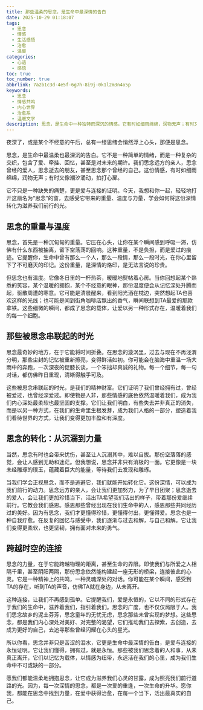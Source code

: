 ```yaml
---
title: 那些温柔的思念，是生命中最深情的告白
date: 2025-10-29 01:18:07
tags:
  - 思念
  - 情感
  - 生活感悟
  - 治愈
  - 温暖
categories:
  - 心语
  - 感悟
toc: true
toc_number: true
abbrlink: 7a2b1c3d-4e5f-6g7h-8i9j-0k1l2m3n4o5p
keywords:
  - 思念
  - 情感共鸣
  - 内心世界
  - 治愈系
  - 温暖文字
description: 思念，是生命中一种独特而深沉的情感。它有时如细雨绵绵，润物无声；有时又像潮汐涌动，拍打心扉。它不只是一种缺失的痛楚，更是爱与连接的证明。这篇文章将带你走进思念的温柔世界，感受它带来的重量、温度与力量，学会如何将这份深情转化为滋养我们前行的光。
---
```


夜深了，或是某个不经意的午后，总有一缕思绪会悄然浮上心头，那便是思念。

思念，是生命中最温柔也最深沉的告白。它不是一种简单的情绪，而是一种复杂的交织，包含了爱、牵挂、回忆，甚至是对未来的期许。我们思念远方的亲人，思念曾经的爱人，思念逝去的朋友，甚至思念那个曾经的自己。这份情感，有时如细雨绵绵，润物无声；有时又像潮汐涌动，拍打心扉。

它不只是一种缺失的痛楚，更是爱与连接的证明。今天，我想和你一起，轻轻地打开这扇名为“思念”的窗，去感受它带来的重量、温度与力量，学会如何将这份深情转化为滋养我们前行的光。

## 思念的重量与温度

思念，首先是一种沉甸甸的重量。它压在心头，让你在某个瞬间感到呼吸一滞，仿佛有什么东西被抽离，留下空荡荡的回响。这种重量，不是负担，而是爱过的痕迹。它提醒你，生命中曾有那么一个人，那么一段情，那么一段时光，在你心里留下了不可磨灭的印记。这份重量，是深情的烙印，是无法言说的珍贵。

但思念也有温度。它像冬日里的一杯热茶，暖暖地熨帖着心房。当你回想起某个熟悉的笑容，某个温暖的拥抱，某个不经意的眼神，那份温度便会从记忆深处升腾而起，驱散周遭的寒意。它可能是清晨醒来，看到阳光洒在枕边，突然想起TA也喜欢这样的光线；也可能是闻到街角咖啡店飘出的香气，瞬间联想到TA最爱的那款拿铁。这些细微的瞬间，都成了思念的载体，让爱以另一种形式存在，温暖着我们的每一个细胞。

## 那些被思念串联起的时光

思念最奇妙的地方，在于它能将时间折叠。在思念的漩涡里，过去与现在不再泾渭分明，那些尘封的记忆被重新擦亮，变得鲜活如初。你可能会在脑海中重温一场大雨中的奔跑，一次深夜的促膝长谈，一个笨拙却真诚的礼物。每一个细节，每一句对话，都仿佛昨日重现，清晰得触手可及。

这些被思念串联起的时光，是我们的精神财富。它们证明了我们曾经拥有过，曾经被爱过，也曾经深爱过。即使物是人非，那些情感的底色依然温暖着我们，成为我们内心深处最柔软也最坚固的支撑。它们让我们明白，有些失去并非真正的消失，而是以另一种方式，在我们的生命里生根发芽，成为我们人格的一部分，塑造着我们看待世界的方式，让我们变得更加丰盈和有深度。

## 思念的转化：从沉溺到力量

当然，思念有时也会带来忧伤，甚至让人沉溺其中，难以自拔。那份空落落的感觉，会让人感到无助和迷茫。但我想说，思念并非只有消极的一面。它更像是一块未经雕琢的璞玉，蕴藏着巨大的能量，等待我们去发现和雕琢。

当我们学会正视思念，而不是逃避它，我们就能开始转化它。这份深情，可以成为我们前行的动力。思念远方的亲人，会让我们更加努力，为了早日团聚；思念逝去的爱人，会让我们更加珍惜当下，活出TA希望我们活出的样子，带着那份爱继续前行。它教会我们感恩。感恩那些曾经出现在我们生命中的人，感恩那些共同经历过的美好。因为有思念，我们才更懂得珍惜，更懂得付出，更懂得爱。思念也是一种自我疗愈。在反复的回忆与感受中，我们逐渐与过去和解，与自己和解。它让我们变得更柔软，也更坚韧，拥有面对未来的勇气。

## 跨越时空的连接

思念的力量，在于它能跨越物理的距离，甚至生命的界限。即使我们与所爱之人相隔千里，甚至阴阳两隔，那份思念依然能构建起一座无形的桥梁，连接彼此的心灵。它是一种精神上的共鸣，一种灵魂深处的对话。你可能在某个瞬间，感受到TA的存在，听到TA的声音，仿佛TA就在身边，从未离开。

这种连接，让我们不再感到孤单。它提醒我们，爱是永恒的，它以不同的形式存在于我们的生命中，滋养着我们，指引着我们。思念的广度，也不仅仅局限于人。我们思念故乡的泥土芬芳，思念童年的无忧无虑，思念那些未曾实现的梦想。这些思念，都是我们内心深处对美好、对完整的渴望，它们推动我们去探索，去创造，去成为更好的自己，去追寻那些曾经闪耀在心头的星光。

所以你看，思念并非只是苦涩的泪水，它更是生命中最深情的告白，是爱与连接的永恒证明。它让我们懂得，拥有过，就是永恒。那些被我们思念着的人和事，从未真正离开，它们以记忆为载体，以情感为纽带，永远活在我们的心里，成为我们生命中不可或缺的一部分。

愿我们都能温柔地拥抱思念，让它成为滋养我们心灵的甘露，成为照亮我们前行道路的光。因为，每一次深情的思念，都是一次爱的重逢，一次生命的升华。愿你我，都能在思念中找到力量，在爱中获得治愈，在每一个当下，活出最真实的自己。